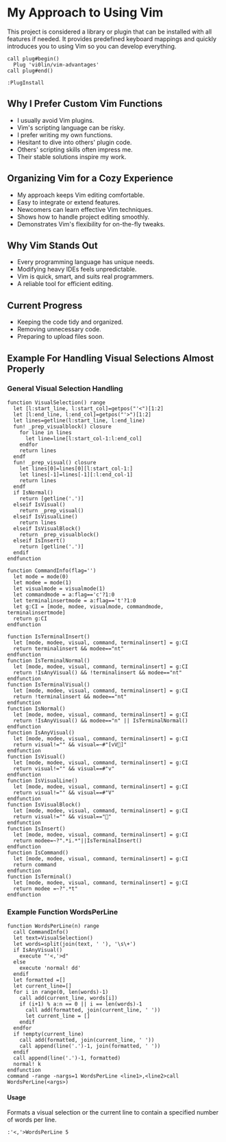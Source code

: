 # My Approach to Using Vim
This project is considered a library or plugin
that can be installed with all features if
needed. It provides predefined keyboard mappings and quickly
introduces you to using Vim so you can
develop everything.
```
call plug#begin()
  Plug 'vi0lin/vim-advantages'
call plug#end()

:PlugInstall
```

## Why I Prefer Custom Vim Functions
- I usually avoid Vim plugins.
- Vim's scripting language can be risky.
- I prefer writing my own functions.
- Hesitant to dive into others' plugin code.
- Others' scripting skills often impress me.
- Their stable solutions inspire my work.

## Organizing Vim for a Cozy Experience
- My approach keeps Vim editing comfortable.
- Easy to integrate or extend features.
- Newcomers can learn effective Vim techniques.
- Shows how to handle project editing smoothly.
- Demonstrates Vim's flexibility for on-the-fly tweaks.

## Why Vim Stands Out
- Every programming language has unique needs.
- Modifying heavy IDEs feels unpredictable.
- Vim is quick, smart, and suits real programmers.
- A reliable tool for efficient editing.

## Current Progress
- Keeping the code tidy and organized.
- Removing unnecessary code.
- Preparing to upload files soon.

## Example For Handling Visual Selections Almost Properly
### General Visual Selection Handling
```
function VisualSelection() range
  let [l:start_line, l:start_col]=getpos("'<")[1:2]
  let [l:end_line, l:end_col]=getpos("'>")[1:2]
  let lines=getline(l:start_line, l:end_line)
  fun! _prep_visualblock() closure
    for line in lines
      let line=line[l:start_col-1:l:end_col]
    endfor
    return lines
  endf
  fun! _prep_visual() closure
    let lines[0]=lines[0][l:start_col-1:]
    let lines[-1]=lines[-1][:l:end_col-1]
    return lines
  endf
  if IsNormal() 
    return [getline('.')]
  elseif IsVisual()
    return _prep_visual() 
  elseif IsVisualLine()
    return lines
  elseif IsVisualBlock()
    return _prep_visualblock() 
  elseif IsInsert()
    return [getline('.')]
  endif
endfunction

function CommandInfo(flag='')
  let mode = mode(0)
  let modee = mode(1)
  let visualmode = visualmode(1)
  let commandmode = a:flag=='c'?1:0
  let terminalinsertmode = a:flag=='t'?1:0
  let g:CI = [mode, modee, visualmode, commandmode, terminalinsertmode]
  return g:CI
endfunction

function IsTerminalInsert()
  let [mode, modee, visual, command, terminalinsert] = g:CI 
  return terminalinsert && modee=="nt"
endfunction
function IsTerminalNormal()
  let [mode, modee, visual, command, terminalinsert] = g:CI
  return !IsAnyVisual() && !terminalinsert && modee=="nt"
endfunction
function IsTerminalVisual()
  let [mode, modee, visual, command, terminalinsert] = g:CI
  return !terminalinsert && modee=="nt"
endfunction
function IsNormal()
  let [mode, modee, visual, command, terminalinsert] = g:CI
  return !IsAnyVisual() && modee=="n" || IsTerminalNormal()
endfunction
function IsAnyVisual()
  let [mode, modee, visual, command, terminalinsert] = g:CI
  return visual!="" && visual=~#"[vV]"
endfunction
function IsVisual()
  let [mode, modee, visual, command, terminalinsert] = g:CI
  return visual!="" && visual==#"v"
endfunction
function IsVisualLine()
  let [mode, modee, visual, command, terminalinsert] = g:CI
  return visual!="" && visual==#"V"
endfunction
function IsVisualBlock()
  let [mode, modee, visual, command, terminalinsert] = g:CI
  return visual!="" && visual==""
endfunction
function IsInsert()
  let [mode, modee, visual, command, terminalinsert] = g:CI
  return modee=~?".*i.*"||IsTerminalInsert()
endfunction
function IsCommand()
  let [mode, modee, visual, command, terminalinsert] = g:CI
  return command
endfunction
function IsTerminal()
  let [mode, modee, visual, command, terminalinsert] = g:CI
  return modee =~?".*t"
endfunction
```

### Example Function WordsPerLine
```
function WordsPerLine(n) range
  call CommandInfo()
  let text=VisualSelection()
  let words=split(join(text, ' '), '\s\+')
  if IsAnyVisual()
    execute "'<,'>d"
  else
    execute 'normal! dd'
  endif
  let formatted =[]
  let current_line=[]
  for i in range(0, len(words)-1)
    call add(current_line, words[i])
    if (i+1) % a:n == 0 || i == len(words)-1
      call add(formatted, join(current_line, ' '))
      let current_line = []
    endif
  endfor
  if !empty(current_line)
    call add(formatted, join(current_line, ' '))
    call append(line('.')-1, join(formatted, ' '))
  endif
  call append(line('.')-1, formatted)
  normal! k
endfunction
command -range -nargs=1 WordsPerLine <line1>,<line2>call WordsPerLine(<args>)
```
#### Usage
Formats a visual selection or the current line to contain a specified number of words per line.
```
:'<,'>WordsPerLine 5
```
